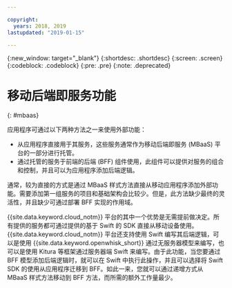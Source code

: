 ```yaml
---

copyright:
  years: 2018, 2019
lastupdated: "2019-01-15"

---
```


{:new_window: target="_blank"}
{:shortdesc: .shortdesc}
{:screen: .screen}
{:codeblock: .codeblock}
{:pre: .pre}
{:note: .deprecated}

# 移动后端即服务功能
{: #mbaas}

应用程序可通过以下两种方法之一来使用外部功能：
* 从应用程序直接用于其服务，这些服务通常作为移动后端即服务 (MBaaS) 平台的一部分进行托管。
* 通过托管的服务于前端的后端 (BFF) 组件使用，此组件可以提供对服务的组合和控制，并且可以为应用程序添加后端逻辑。

通常，较为直接的方式是通过 MBaaS 样式方法直接从移动应用程序添加外部功能。需要添加第一组服务的项目和基础架构会比较少。但是，此方法缺少最终的灵活性，并且缺少可通过部署 BFF 实现的作用域。

{{site.data.keyword.cloud_notm}} 平台的其中一个优势是无需提前做决定。所有提供的服务都可通过提供的基于 Swift 的 SDK 直接从移动设备使用。{{site.data.keyword.cloud_notm}} 平台还支持使用 Swift 编写其后端逻辑，可以是使用 {{site.data.keyword.openwhisk_short}} 通过无服务器模型来编写，也可以是使用 Kitura 等框架通过服务器端 Swift 来编写。由于此功能，当您要通过 BFF 模型添加后端逻辑时，就可以在 Swift 中执行此操作，并且可以选择将 Swift SDK 的使用从应用程序迁移到 BFF。如此一来，您就可以通过递增方式从 MBaaS 样式方法移动到 BFF 方法，而所需的额外工作量最少。
